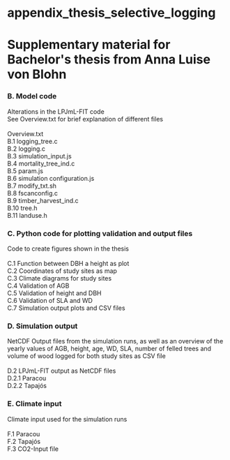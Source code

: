 # appendix_thesis_selective_logging
<h1> Supplementary material for Bachelor's thesis from Anna Luise von Blohn </h1>


<h3> B.	Model code</h3>
Alterations in the LPJmL-FIT code <br> 
See Overview.txt for brief explanation of different files <br><br>
Overview.txt <br>
B.1 logging_tree.c <br>
B.2 logging.c <br>
B.3 simulation_input.js <br>
B.4 mortality_tree_ind.c <br>
B.5 param.js <br>
B.6 simulation configuration.js <br>
B.7 modify_txt.sh <br>
B.8 fscanconfig.c <br>
B.9 timber_harvest_ind.c <br>
B.10 tree.h <br>
B.11 landuse.h <br>

<h3> C.	Python code for plotting validation and output files </h3>
Code to create figures shown in the thesis <br> <br>
C.1 Function between DBH a height as plot <br>
C.2 Coordinates of study sites as map<br>
C.3 Climate diagrams for study sites <br>
C.4 Validation of AGB <br>
C.5 Validation of height and DBH <br>
C.6 Validation of SLA and WD <br>
C.7 Simulation output plots and CSV files <br>

<h3> D.	Simulation output </h3>
NetCDF Output files from the simulation runs, as well as an overview of the yearly values of AGB, height, age, WD, SLA, number of felled trees and volume of wood logged for both study sites as CSV file <br> <br>
D.2 LPJmL-FIT output as NetCDF files <br>
D.2.1 Paracou <br>
D.2.2 Tapajós <br>

<h3> E.	Climate input </h3>
Climate input used for the simulation runs <br> <br>
F.1 Paracou <br>
F.2 Tapajós <br>
F.3 CO2-Input file <br>
